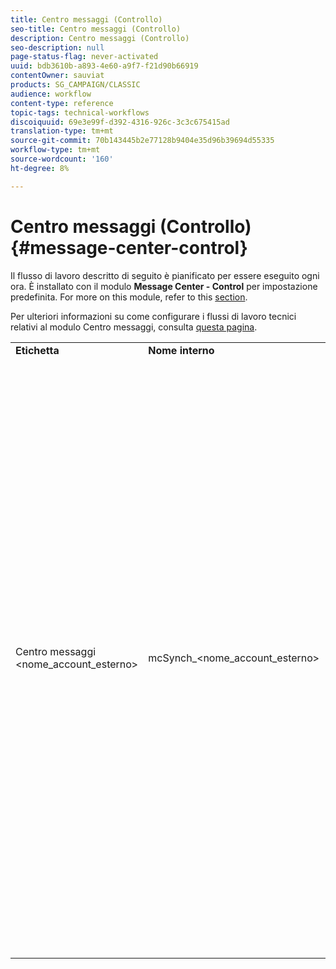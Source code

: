 ```yaml
---
title: Centro messaggi (Controllo)
seo-title: Centro messaggi (Controllo)
description: Centro messaggi (Controllo)
seo-description: null
page-status-flag: never-activated
uuid: bdb3610b-a893-4e60-a9f7-f21d90b66919
contentOwner: sauviat
products: SG_CAMPAIGN/CLASSIC
audience: workflow
content-type: reference
topic-tags: technical-workflows
discoiquuid: 69e3e99f-d392-4316-926c-3c3c675415ad
translation-type: tm+mt
source-git-commit: 70b143445b2e77128b9404e35d96b39694d55335
workflow-type: tm+mt
source-wordcount: '160'
ht-degree: 8%

---
```



# Centro messaggi (Controllo){#message-center-control}

Il flusso di lavoro descritto di seguito è pianificato per essere eseguito ogni ora. È installato con il modulo **Message Center - Control** per impostazione predefinita. For more on this module, refer to this [section](../../message-center/using/about-transactional-messaging.md).

Per ulteriori informazioni su come configurare i flussi di lavoro tecnici relativi al modulo Centro messaggi, consulta [questa pagina](../../message-center/using/technical-workflows.md).

<table> 
 <tbody> 
  <tr> 
   <td> <strong>Etichetta</strong><br /> </td> 
   <td> <strong>Nome interno</strong><br /> </td> 
   <td> <strong>Descrizione</strong><br /> </td> 
  </tr> 
  <tr> 
   <td> Centro messaggi &lt;nome_account_esterno&gt;<br /> </td> 
   <td> mcSynch_&lt;nome_account_esterno&gt;<br /> </td> 
   <td> Flusso di lavoro:<br /> 
    <ul> 
     <li> <p>recupera l'elenco degli eventi elaborati dalle operazioni.</p> </li> 
     <li> <p>si sincronizza con la tabella NmsBroadLogMsg al fine di recuperare i titoli dei messaggi di consegna.</p> </li> 
     <li> <p>recupera i registri di consegna degli eventi non appena la sincronizzazione con la tabella NmsBroadLogMsg è stata completata.</p> </li> 
     <li> <p>si sincronizza con la tabella NmsTrackingUrl per recuperare il tracciamento degli URL di consegna.</p> </li> 
     <li> <p>recupera gli URL di tracciamento evento non appena la sincronizzazione con la tabella NmsTrackingUrl è stata completata.</p> </li> 
     <li> <p>consente di recuperare tutti gli indirizzi e-mail messi in quarantena ogni tre ore dopo l’invio di una consegna.</p> </li> 
    </ul> </td> 
  </tr> 
 </tbody> 
</table>

